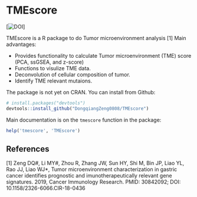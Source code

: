 TMEscore
=====================================

[![DOI](https://www.ncbi.nlm.nih.gov/pubmed/30842092)]

TMEscore is a R package to do Tumor microenvironment analysis [1] Main advantages:
- Provides functionality to calculate Tumor microenvironment (TME) score (PCA, ssGSEA, and z-score)
- Functions to visulize TME data.
- Deconvolution of cellular composition of tumor.
- Identify TME relevant mutaions.

The package is not yet on CRAN.
You can install from Github:

``` r
# install.packages("devtools")
devtools::install_github("DongqiangZeng0808/TMEscore")
```
Main documentation is on the `tmescore` function in the package:

``` r
help('tmescore', 'TMEscore')
```

References
----------
[1] Zeng DQ#, Li MY#, Zhou R, Zhang JW, Sun HY, Shi M, Bin JP, Liao YL, Rao JJ, Liao WJ*, Tumor microenvironment characterization in gastric cancer identifies prognostic and imunotherapeutically relevant gene signatures. 2019, Cancer Immunology Research. PMID: 30842092; DOI: 10.1158/2326-6066.CIR-18-0436
